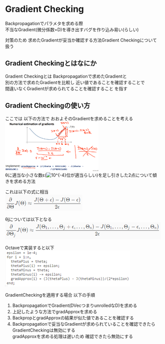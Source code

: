 # Gradient Checking
Backpropagationでパラメタを求める際  
不当なGradient(微分係数=D)を導き出すバグを作り込み易い(らしい)  

対策のため 求めたGradientが妥当か確認する方法Gradient Checkingについて扱う  

## Gradient Checkingとはなにか
Gradient Checkingとは Backpropagationで求めたGradientと  
別の方法で求めたGradientを比較し 近い値であることを確認することで  
間違いなくGradientが求められてることを確認すること を指す  

## Gradient Checkingの使い方
ここでは 以下の方法で おおよそのGradientを求めることを考える  
<img src="../../img/05_05_numerical_estimation_of_gradient.png" width=60%　>    
θに適当な小さな数ε(<img src="https://latex.codecogs.com/gif.latex?10^{-4}" title="10^{-4}" />位が適当らしい)を足し引きした2点について傾きを求める方法  

これは以下の式に相当  
<img src="../../img/05_05_grad_approx.png" >  

θjについては以下となる  
<img src="../../img/05_05_grad_approx_of_theta_j.png" >

Octaveで実装すると以下  
<img src="../../img/05_05_grad_approx_in_octave.png" >

GradientCheckingを適用する場合 以下の手順  
1. BackpropagationでGradient(DVecつまりunrolledなD)を求める  
1. 上記したような方法でgradApproxを求める  
1. BackpropとgradApproxの結果が似た値であることを確認する  
1. Backpropagationで妥当なGradientが求められていることを確認できたら  
  GradientCheckingは無効にする  
  gradApproxを求める処理は遅いため 確認できたら無効にする  
